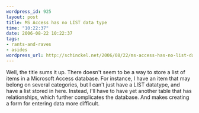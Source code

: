 ```yaml
--- 
wordpress_id: 925
layout: post
title: MS Access has no LIST data type
time: "10:22:37"
date: 2006-08-22 10:22:37
tags: 
- rants-and-raves
- asides
wordpress_url: http://schinckel.net/2006/08/22/ms-access-has-no-list-data-type/
---
```

Well, the title sums it up. There doesn't seem to be a way to store a list of items in a Microsoft Access database. For instance, I have an item that may belong on several categories, but I can't just have a LIST datatype, and have a list stored in here. Instead, I'll have to have yet another table that has relationships, which further complicates the database. And makes creating a form for entering data more difficult. 
